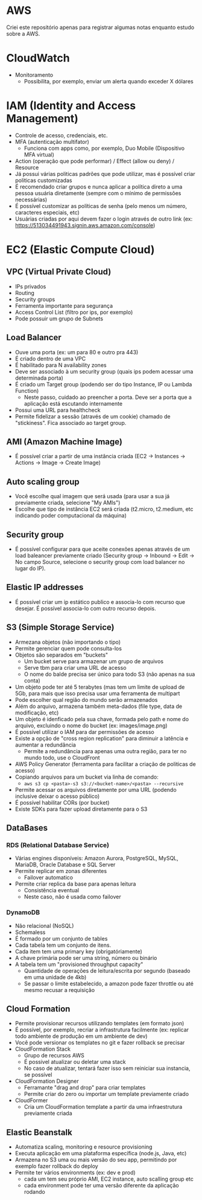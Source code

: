 # AWS

Criei este repositório apenas para registrar algumas notas enquanto estudo sobre a AWS.

# CloudWatch

- Monitoramento  
  - Possibilita, por exemplo, enviar um alerta quando exceder X dólares  
  
# IAM (Identity and Access Management)

- Controle de acesso, credenciais, etc.
- MFA (autenticação multifator)
  - Funciona com apps como, por exemplo, Duo Mobile (Dispositivo MFA virtual)
- Action (operação que pode performar) / Effect (allow ou deny) / Resource
- Já possui várias politicas padrões que pode utilizar, mas é possível criar politicas customizadas
- É recomendado criar grupos e nunca aplicar a política direto a uma pessoa usuária diretamente (sempre com o mínimo de permissões necessárias)
- É possível customizar as políticas de senha (pelo menos um número, caracteres especiais, etc)
- Usuárias criadas por aqui devem fazer o login através de outro link (ex: https://513034491943.signin.aws.amazon.com/console)

# EC2 (Elastic Compute Cloud)


## VPC (Virtual Private Cloud)
- IPs privados
- Routing
- Security groups
- Ferramenta importante para segurança
- Access Control List (filtro por ips, por exemplo)
- Pode possuir um grupo de Subnets

## Load Balancer
- Ouve uma porta (ex: um para 80 e outro pra 443)
- É criado dentro de uma VPC
- É habilitado para N availability zones
- Deve ser associado à um security group (quais ips podem acessar uma determinada porta)
- É criado um Target group (podendo ser do tipo Instance, IP ou Lambda Function)
  - Neste passo, cuidado ao preencher a porta. Deve ser a porta que a aplicação está escutando internamente
- Possui uma URL para healthcheck
- Permite fidelizar a sessão (através de um cookie) chamado de "stickiness". Fica associado ao target group.

## AMI (Amazon Machine Image)
-  É possível criar a partir de uma instância criada (EC2 -> Instances -> Actions -> Image -> Create Image)

## Auto scaling group
- Você escolhe qual imagem que será usada (para usar a sua já previamente criada, selecione "My AMIs")
- Escolhe que tipo de instância EC2 será criada (t2.micro, t2.medium, etc indicando poder computacional da máquina)

## Security group
- É possível configurar para que aceite conexões apenas através de um load baleancer previamente criado (Security group -> Inbound -> Edit -> No campo Source, selecione o security group com load balancer no lugar do IP).

## Elastic IP addresses
- É possível criar um ip estático publico e associa-lo com recurso que desejar. É possível associa-lo com outro recurso depois.

## S3 (Simple Storage Service)
- Armezana objetos (não importando o tipo)
- Permite gerenciar quem pode consulta-los
- Objetos são separados em "buckets"
  - Um bucket serve para armazenar um grupo de arquivos
  - Serve tbm para criar uma URL de acesso
  - O nome do balde precisa ser único para todo S3 (não apenas na sua conta)
- Um objeto pode ter até 5 terabytes (mas tem um limite de upload de 5Gb, para mais que isso precisa usar uma ferramenta de multipart
- Pode escolher qual região do mundo serão armazenados
- Além do arquivo, armazena também meta-dados (file type, data de modificação, etc)
- Um objeto é idenficado pela sua chave, formada pelo path e nome do arquivo, excluindo o nome do bucket (ex: images/image.png)
- É possível utilizar o IAM para dar permissões de acesso
- Existe a opção de "cross region replication" para diminuir a latência e aumentar a redundância
  - Permite a redundância para apenas uma outra região, para ter no mundo todo, use o CloudFront
- AWS Policy Generator (ferramenta para facilitar a criação de politicas de acesso)
- Copiando arquivos para um bucket via linha de comando:
  - `aws s3 cp <pasta>-s3 s3://<bucket-name>/<pasta> --recursive`
- Permite acessar os arquivos diretamente por uma URL (podendo inclusive deixar o acesso público)
- É possível habilitar CORs (por bucket)
- Existe SDKs para fazer upload diretamente para o S3

## DataBases

### RDS (Relational Database Service)
- Várias engines disponíveis: Amazon Aurora, PostgreSQL, MySQL, MariaDB, Oracle Database e SQL Server
- Permite replicar em zonas diferentes
  - Failover automatico
- Permite criar replica da base para apenas leitura
  - Consistência eventual
  - Neste caso, não é usada como failover

### DynamoDB
- Não relacional (NoSQL)
- Schemaless
- É formado por um conjunto de tables
- Cada tabela tem um conjunto de itens.
- Cada item tem uma primary key (obrigatóriamente)
- A chave primária pode ser uma string, número ou binário
- A tabela tem um "provisioned throughput capacity"
  - Quantidade de operações de leitura/escrita por segundo (baseado em uma unidade de 4kb)
  - Se passar o limite estabelecido, a amazon pode fazer throttle ou até mesmo recusar a requisição
  
## Cloud Formation
 - Permite provisionar recursos utilizando templates (em formato json)
 - É possível, por exemplo, recriar a infrastrutura facilmente (ex: replicar todo ambiente de produção em um ambiente de dev)
 - Você pode versionar os templates no git e fazer rollback se precisar
 - CloudFormation Stack
   - Grupo de recursos AWS
   - É possivel atualizar ou deletar uma stack
   - No caso de atualizar, tentará fazer isso sem reiniciar sua instancia, se possível
 - CloudFormation Designer 
   - Ferramante "drag and drop" para criar templates
   - Permite criar do zero ou importar um template previamente criado
 - CloudFormer
   - Cria um CloudFormation template a partir da uma infraestrutura previamente criada

## Elastic Beanstalk
  - Automatiza scaling, monitoring e resource provisioning
  - Executa aplicação em uma plataforma específica (node.js, Java, etc)
  - Armazena no S3 uma ou mais versão do seu app, permitindo por exemplo fazer rollback do deploy
  - Permite ter vários environments (ex: dev e prod)
    - cada um tem seu próprio AMI, EC2 instance, auto scalling group etc
    - cada environment pode ter uma versão diferente da aplicação rodando
